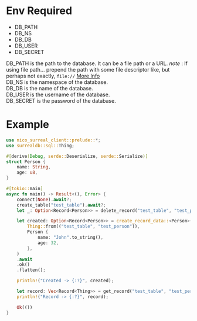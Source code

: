# Env Required
- DB_PATH
- DB_NS
- DB_DB
- DB_USER
- DB_SECRET

DB_PATH is the path to the database. It can be a file path or a URL. 
    *note* : If using file path... prepend the path with some file descriptor like, but perhaps not exactly, `file://`  [More Info](https://docs.rs/surrealdb/latest/surrealdb/engine/any/index.html)  
DB_NS is the namespace of the database.  
DB_DB is the name of the database.  
DB_USER is the username of the database.  
DB_SECRET is the password of the database.  

# Example
```rust
use nico_surreal_client::prelude::*;
use surrealdb::sql::Thing;

#[derive(Debug, serde::Deserialize, serde::Serialize)]
struct Person {
    name: String,
    age: u8,
}

#[tokio::main]
async fn main() -> Result<(), Error> {
    connect(None).await?;
    create_table("test_table").await?;
    let _: Option<Record<Person>> = delete_record("test_table", "test_person").await.ok();

    let created: Option<Record<Person>> = create_record_data::<Person>(
        Thing::from(("test_table", "test_person")),
        Person {
            name: "John".to_string(),
            age: 32,
        },
    )
    .await
    .ok()
    .flatten();

    println!("Created -> {:?}", created);

    let record: Vec<Record<Thing>> = get_record("test_table", "test_person").await?;
    println!("Record -> {:?}", record);

    Ok(())
}
```